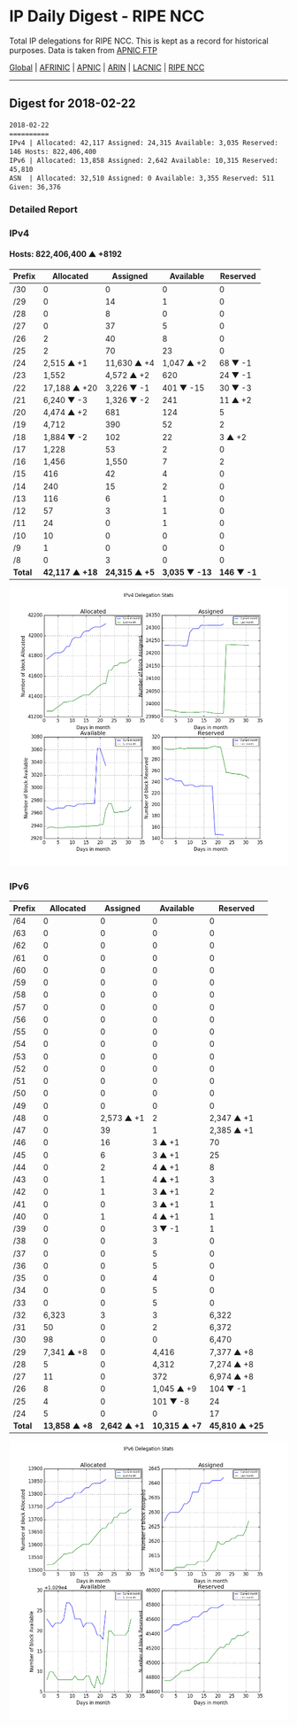 # IP Daily Digest - RIPE NCC

Total IP delegations for RIPE NCC. This is kept as a record for historical purposes. Data is taken from [APNIC FTP](https://ftp.apnic.net/)

[Global](https://github.com/csmets/IP-Daily-Digest) | [AFRINIC](https://github.com/csmets/IP-Daily-Digest/tree/master/archives/AFRINIC) | [APNIC](https://github.com/csmets/IP-Daily-Digest/tree/master/archives/APNIC) | [ARIN](https://github.com/csmets/IP-Daily-Digest/tree/master/archives/ARIN) | [LACNIC](https://github.com/csmets/IP-Daily-Digest/tree/master/archives/LACNIC) | [RIPE NCC](https://github.com/csmets/IP-Daily-Digest/tree/master/archives/RIPE_NCC)

---

## Digest for 2018-02-22
```
2018-02-22
==========
IPv4 | Allocated: 42,117 Assigned: 24,315 Available: 3,035 Reserved: 146 Hosts: 822,406,400
IPv6 | Allocated: 13,858 Assigned: 2,642 Available: 10,315 Reserved: 45,810
ASN  | Allocated: 32,510 Assigned: 0 Available: 3,355 Reserved: 511 Given: 36,376
```

### Detailed Report

### IPv4

#### Hosts: **822,406,400 ▲ +8192**

| Prefix | Allocated | Assigned | Available | Reserved |
| ----- | ----- | ----- | ----- | ----- |
| /30 | 0 | 0 | 0 | 0 |
| /29 | 0 | 14 | 1 | 0 |
| /28 | 0 | 8 | 0 | 0 |
| /27 | 0 | 37 | 5 | 0 |
| /26 | 2 | 40 | 8 | 0 |
| /25 | 2 | 70 | 23 | 0 |
| /24 | 2,515 ▲ +1 | 11,630 ▲ +4 | 1,047 ▲ +2 | 68 ▼ -1 |
| /23 | 1,552 | 4,572 ▲ +2 | 620 | 24 ▼ -1 |
| /22 | 17,188 ▲ +20 | 3,226 ▼ -1 | 401 ▼ -15 | 30 ▼ -3 |
| /21 | 6,240 ▼ -3 | 1,326 ▼ -2 | 241 | 11 ▲ +2 |
| /20 | 4,474 ▲ +2 | 681 | 124 | 5 |
| /19 | 4,712 | 390 | 52 | 2 |
| /18 | 1,884 ▼ -2 | 102 | 22 | 3 ▲ +2 |
| /17 | 1,228 | 53 | 2 | 0 |
| /16 | 1,456 | 1,550 | 7 | 2 |
| /15 | 416 | 42 | 4 | 0 |
| /14 | 240 | 15 | 2 | 0 |
| /13 | 116 | 6 | 1 | 0 |
| /12 | 57 | 3 | 1 | 0 |
| /11 | 24 | 0 | 1 | 0 |
| /10 | 10 | 0 | 0 | 0 |
| /9 | 1 | 0 | 0 | 0 |
| /8 | 0 | 3 | 0 | 0 |
| **Total** | **42,117 ▲ +18** | **24,315 ▲ +5** | **3,035 ▼ -13** | **146 ▼ -1** |

![ipv4-stats](ipv4-figure.png)

### IPv6

| Prefix | Allocated | Assigned | Available | Reserved |
| ----- | ----- | ----- | ----- | ----- |
| /64 | 0 | 0 | 0 | 0 |
| /63 | 0 | 0 | 0 | 0 |
| /62 | 0 | 0 | 0 | 0 |
| /61 | 0 | 0 | 0 | 0 |
| /60 | 0 | 0 | 0 | 0 |
| /59 | 0 | 0 | 0 | 0 |
| /58 | 0 | 0 | 0 | 0 |
| /57 | 0 | 0 | 0 | 0 |
| /56 | 0 | 0 | 0 | 0 |
| /55 | 0 | 0 | 0 | 0 |
| /54 | 0 | 0 | 0 | 0 |
| /53 | 0 | 0 | 0 | 0 |
| /52 | 0 | 0 | 0 | 0 |
| /51 | 0 | 0 | 0 | 0 |
| /50 | 0 | 0 | 0 | 0 |
| /49 | 0 | 0 | 0 | 0 |
| /48 | 0 | 2,573 ▲ +1 | 2 | 2,347 ▲ +1 |
| /47 | 0 | 39 | 1 | 2,385 ▲ +1 |
| /46 | 0 | 16 | 3 ▲ +1 | 70 |
| /45 | 0 | 6 | 3 ▲ +1 | 25 |
| /44 | 0 | 2 | 4 ▲ +1 | 8 |
| /43 | 0 | 1 | 4 ▲ +1 | 3 |
| /42 | 0 | 1 | 3 ▲ +1 | 2 |
| /41 | 0 | 0 | 3 ▲ +1 | 1 |
| /40 | 0 | 1 | 4 ▲ +1 | 1 |
| /39 | 0 | 0 | 3 ▼ -1 | 1 |
| /38 | 0 | 0 | 3 | 0 |
| /37 | 0 | 0 | 5 | 0 |
| /36 | 0 | 0 | 5 | 0 |
| /35 | 0 | 0 | 4 | 0 |
| /34 | 0 | 0 | 5 | 0 |
| /33 | 0 | 0 | 5 | 0 |
| /32 | 6,323 | 3 | 3 | 6,322 |
| /31 | 50 | 0 | 2 | 6,372 |
| /30 | 98 | 0 | 0 | 6,470 |
| /29 | 7,341 ▲ +8 | 0 | 4,416 | 7,377 ▲ +8 |
| /28 | 5 | 0 | 4,312 | 7,274 ▲ +8 |
| /27 | 11 | 0 | 372 | 6,974 ▲ +8 |
| /26 | 8 | 0 | 1,045 ▲ +9 | 104 ▼ -1 |
| /25 | 4 | 0 | 101 ▼ -8 | 24 |
| /24 | 5 | 0 | 0 | 17 |
| **Total** | **13,858 ▲ +8** | **2,642 ▲ +1** | **10,315 ▲ +7** | **45,810 ▲ +25** |

![ipv6-stats](ipv6-figure.png)